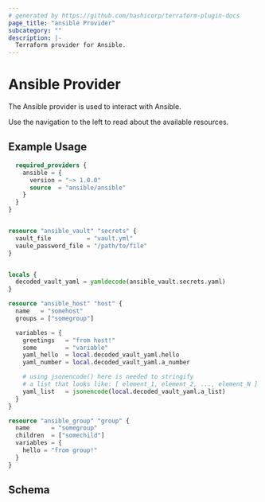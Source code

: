 ```yaml
---
# generated by https://github.com/hashicorp/terraform-plugin-docs
page_title: "ansible Provider"
subcategory: ""
description: |-
  Terraform provider for Ansible.
---
```


# Ansible Provider

The Ansible provider is used to interact with Ansible.

Use the navigation to the left to read about the available resources.


## Example Usage

```terraform {
  required_providers {
    ansible = {
      version = "~> 1.0.0"
      source  = "ansible/ansible"
    }
  }
}


resource "ansible_vault" "secrets" {
  vault_file          = "vault.yml"
  vaule_password_file = "/path/to/file"
}


locals {
  decoded_vault_yaml = yamldecode(ansible_vault.secrets.yaml)
}

resource "ansible_host" "host" {
  name   = "somehost"
  groups = ["somegroup"]

  variables = {
    greetings   = "from host!"
    some        = "variable"
    yaml_hello  = local.decoded_vault_yaml.hello
    yaml_number = local.decoded_vault_yaml.a_number

    # using jsonencode() here is needed to stringify 
    # a list that looks like: [ element_1, element_2, ..., element_N ]
    yaml_list   = jsonencode(local.decoded_vault_yaml.a_list)
  }
}

resource "ansible_group" "group" {
  name      = "somegroup"
  children  = ["somechild"]
  variables = {
    hello = "from group!"
  }
}
```

<!-- schema generated by tfplugindocs -->
## Schema
